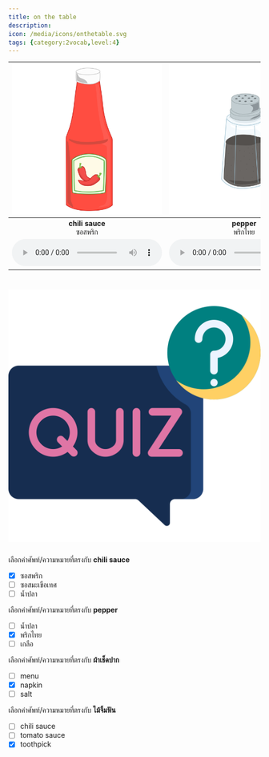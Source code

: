 ```yaml
---
title: on the table
description: 
icon: /media/icons/onthetable.svg
tags: {category:2vocab,level:4}
---
```


<div class="carrousel">


|![](/media/img/on&#x20;the&#x20;table/chili&#x20;sauce.svg)|![](/media/img/on&#x20;the&#x20;table/pepper.svg)|![](/media/img/on&#x20;the&#x20;table/napkin.svg)|![](/media/img/on&#x20;the&#x20;table/toothpick.svg)|![](/media/img/on&#x20;the&#x20;table/chopsticks.svg)|![](/media/img/on&#x20;the&#x20;table/tomato&#x20;sauce.svg)|![](/media/img/on&#x20;the&#x20;table/fish&#x20;sauce.svg)|![](/media/img/on&#x20;the&#x20;table/salt.svg)|![](/media/img/on&#x20;the&#x20;table/menu.svg)|
| :----: | :----: | :----: | :----: | :----: | :----: | :----: | :----: | :----: |
|**chili sauce**<br>ซอสพริก|**pepper**<br>พริกไทย|**napkin**<br>ผ้าเช็ดปาก|**toothpick**<br>ไม้จิ้มฟัน|**chopsticks**<br>ตะเกียบ|**tomato sauce**<br>ซอสมะเขือเทศ|**fish sauce**<br>น้ำปลา|**salt**<br>เกลือ|**menu**<br>เมนู|
|![](/media/audio/chili&#x20;sauce.mp3)|![](/media/audio/pepper.mp3)|![](/media/audio/napkin.mp3)|![](/media/audio/toothpick.mp3)|![](/media/audio/chopsticks.mp3)|![](/media/audio/tomato&#x20;sauce.mp3)|![](/media/audio/fish&#x20;sauce.mp3)|![](/media/audio/salt.mp3)|![](/media/audio/menu.mp3)|

</div>



# ![icon](/media/icons/quiz.svg) 


 เลือกคำศัพท์/ความหมายที่ตรงกับ **chili sauce**
 - [x] ซอสพริก
 - [ ] ซอสมะเขือเทศ
 - [ ] น้ำปลา

 เลือกคำศัพท์/ความหมายที่ตรงกับ **pepper**
 - [ ] น้ำปลา
 - [x] พริกไทย
 - [ ] เกลือ

 เลือกคำศัพท์/ความหมายที่ตรงกับ **ผ้าเช็ดปาก**
 - [ ] menu
 - [x] napkin
 - [ ] salt

 เลือกคำศัพท์/ความหมายที่ตรงกับ **ไม้จิ้มฟัน**
 - [ ] chili sauce
 - [ ] tomato sauce
 - [x] toothpick
